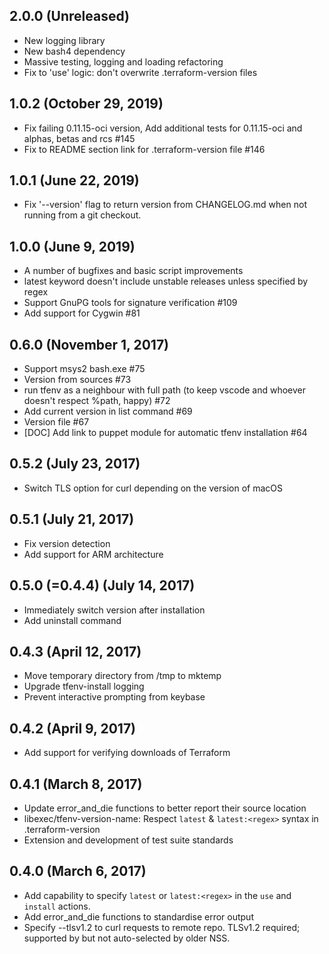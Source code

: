 ## 2.0.0 (Unreleased)

 * New logging library
 * New bash4 dependency
 * Massive testing, logging and loading refactoring
 * Fix to 'use' logic: don't overwrite .terraform-version files

## 1.0.2 (October 29, 2019)

 * Fix failing 0.11.15-oci version, Add additional tests for 0.11.15-oci and alphas, betas and rcs #145
 * Fix to README section link for .terraform-version file #146

## 1.0.1 (June 22, 2019)

 * Fix '--version' flag to return version from CHANGELOG.md when not running from a git checkout.

## 1.0.0 (June 9, 2019)

 * A number of bugfixes and basic script improvements
 * latest keyword doesn't include unstable releases unless specified by regex
 * Support GnuPG tools for signature verification #109
 * Add support for Cygwin #81

## 0.6.0 (November 1, 2017)

 * Support msys2 bash.exe #75
 * Version from sources #73
 * run tfenv as a neighbour with full path (to keep vscode and whoever doesn't respect %path, happy) #72
 * Add current version in list command #69
 * Version file #67
 * [DOC] Add link to puppet module for automatic tfenv installation #64

## 0.5.2 (July 23, 2017)

 * Switch TLS option for curl depending on the version of macOS

## 0.5.1 (July 21, 2017)

 * Fix version detection
 * Add support for ARM architecture

## 0.5.0 (=0.4.4) (July 14, 2017)

 * Immediately switch version after installation
 * Add uninstall command

## 0.4.3 (April 12, 2017)

 * Move temporary directory from /tmp to mktemp
 * Upgrade tfenv-install logging
 * Prevent interactive prompting from keybase

## 0.4.2 (April 9, 2017)

 * Add support for verifying downloads of Terraform

## 0.4.1 (March 8, 2017)

 * Update error_and_die functions to better report their source location
 * libexec/tfenv-version-name: Respect `latest` & `latest:<regex>` syntax in .terraform-version
 * Extension and development of test suite standards

## 0.4.0 (March 6, 2017)

 * Add capability to specify `latest` or `latest:<regex>` in the `use` and `install` actions.
 * Add error_and_die functions to standardise error output
 * Specify --tlsv1.2 to curl requests to remote repo. TLSv1.2 required; supported by but not auto-selected by older NSS.
